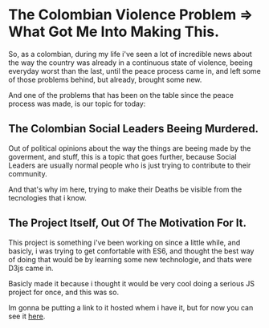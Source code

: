 # The Colombian Violence Problem => What Got Me Into Making This.

So, as a colombian, during my life i've seen a lot of incredible news about the way the country was already in a continuous state of violence, beeing everyday worst than the last, until the peace process came in, and left some of those problems behind, but already, brought some new.

And one of the problems that has been on the table since the peace process was made, is our topic for today:

## The Colombian Social Leaders Beeing Murdered.

Out of political opinions about the way the things are beeing made by the goverment, and stuff, this is a topic that goes further, because Social Leaders are usually normal people who is just trying to contribute to their community.

And that's why im here, trying to make their Deaths be visible from the tecnologies that i know.

## The Project Itself, Out Of The Motivation For It.

This project is something i've been working on since a little while, and basicly, i was trying to get confortable with ES6, and thought the best way of doing that would be by learning some new technologie, and thats were D3js came in.

Basicly made it because i thought it would be very cool doing a serious JS project for once, and this was so.

Im gonna be putting a link to it hosted whem i have it, but for now you can see it [here](https://vizhub.com/anidiamdev/c581dbe739ff4fd9be4cf7873a4b2c14).